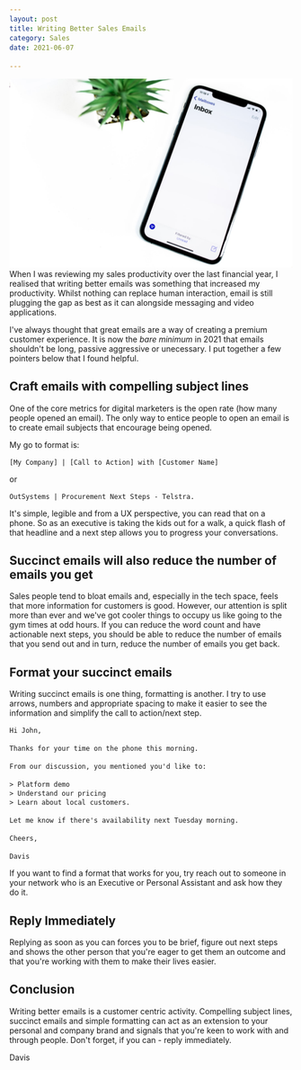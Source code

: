 ```yaml
---
layout: post
title: Writing Better Sales Emails
category: Sales
date: 2021-06-07

---
```


![email](/images/email.jpeg)When I was reviewing my sales productivity over the last financial year, I realised that writing better emails was something that increased my productivity. Whilst nothing can replace human interaction, email is still plugging the gap as best as it can alongside messaging and video applications. 

I've always thought that great emails are a way of creating a premium customer experience. It is now the *bare minimum* in 2021 that emails shouldn't be long, passive aggressive or unecessary. I put together a few pointers below that I found helpful.

## Craft emails with compelling subject lines

One of the core metrics for digital marketers is the open rate (how many people opened an email). The only way to entice people to open an email is to create email subjects that encourage being opened. 

My go to format is:

```
[My Company] | [Call to Action] with [Customer Name]
```

or

```
OutSystems | Procurement Next Steps - Telstra. 
```

It's simple, legible and from a UX perspective, you can read that on a phone. So as an executive is taking the kids out for a walk, a quick flash of that headline and a next step allows you to progress your conversations.

## Succinct emails will also reduce the number of emails you get

Sales people tend to bloat emails and, especially in the tech space, feels that more information for customers is good. However, our attention is split more than ever and we've got cooler things to occupy us like going to the gym times at odd hours. If you can reduce the word count and have actionable next steps, you should be able to reduce the number of emails that you send out and in turn, reduce the number of emails you get back.

## Format your succinct emails

Writing succinct emails is one thing, formatting is another. I try to use arrows, numbers and appropriate spacing to make it easier to see the information and simplify the call to action/next step.

```
Hi John,

Thanks for your time on the phone this morning.

From our discussion, you mentioned you'd like to:

> Platform demo
> Understand our pricing
> Learn about local customers.

Let me know if there's availability next Tuesday morning.

Cheers,

Davis
```

If you want to find a format that works for you, try reach out to someone in your network who is an Executive or Personal Assistant and ask how they do it.

## Reply Immediately

Replying as soon as you can forces you to be brief, figure out next steps and shows the other person that you're eager to get them an outcome and that you're working with them to make their lives easier.

## Conclusion

Writing better emails is a customer centric activity. Compelling subject lines, succinct emails and simple formatting can act as an extension to your personal and company brand and signals that you're keen to work with and through people. Don't forget, if you can - reply immediately.

Davis